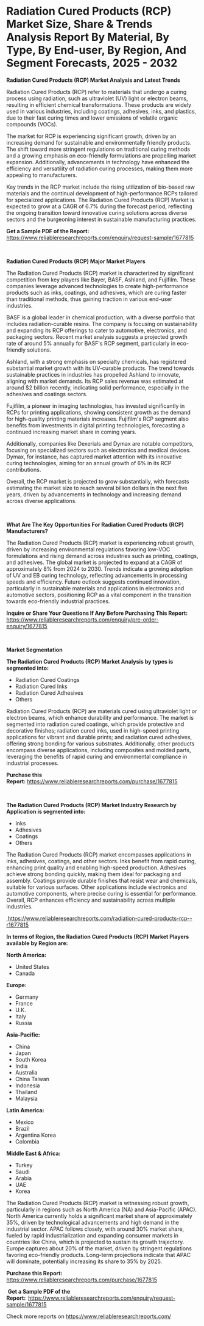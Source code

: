<p><h1>Radiation Cured Products (RCP) Market Size, Share & Trends Analysis Report By Material, By Type, By End-user, By Region, And Segment Forecasts, 2025 - 2032</h1></p><p><strong>Radiation Cured Products (RCP) Market Analysis and Latest Trends</strong></p>
<p><p>Radiation Cured Products (RCP) refer to materials that undergo a curing process using radiation, such as ultraviolet (UV) light or electron beams, resulting in efficient chemical transformations. These products are widely used in various industries, including coatings, adhesives, inks, and plastics, due to their fast curing times and lower emissions of volatile organic compounds (VOCs). </p><p>The market for RCP is experiencing significant growth, driven by an increasing demand for sustainable and environmentally friendly products. The shift toward more stringent regulations on traditional curing methods and a growing emphasis on eco-friendly formulations are propelling market expansion. Additionally, advancements in technology have enhanced the efficiency and versatility of radiation curing processes, making them more appealing to manufacturers. </p><p>Key trends in the RCP market include the rising utilization of bio-based raw materials and the continual development of high-performance RCPs tailored for specialized applications. The Radiation Cured Products (RCP) Market is expected to grow at a CAGR of 6.7% during the forecast period, reflecting the ongoing transition toward innovative curing solutions across diverse sectors and the burgeoning interest in sustainable manufacturing practices.</p></p>
<p><strong>Get a Sample PDF of the Report:&nbsp;</strong> <a href="https://www.reliableresearchreports.com/enquiry/request-sample/1677815?utm_campaign=3322&utm_medium=2&utm_source=Github&utm_content=ia&utm_term=25032025&utm_id=radiation-cured-products-rcp">https://www.reliableresearchreports.com/enquiry/request-sample/1677815</a></p>
<p>&nbsp;</p>
<p><strong>Radiation Cured Products (RCP) Major Market Players</strong></p>
<p><p>The Radiation Cured Products (RCP) market is characterized by significant competition from key players like Bayer, BASF, Ashland, and Fujifilm. These companies leverage advanced technologies to create high-performance products such as inks, coatings, and adhesives, which are curing faster than traditional methods, thus gaining traction in various end-user industries.</p><p>BASF is a global leader in chemical production, with a diverse portfolio that includes radiation-curable resins. The company is focusing on sustainability and expanding its RCP offerings to cater to automotive, electronics, and packaging sectors. Recent market analysis suggests a projected growth rate of around 5% annually for BASF's RCP segment, particularly in eco-friendly solutions.</p><p>Ashland, with a strong emphasis on specialty chemicals, has registered substantial market growth with its UV-curable products. The trend towards sustainable practices in industries has propelled Ashland to innovate, aligning with market demands. Its RCP sales revenue was estimated at around $2 billion recently, indicating solid performance, especially in the adhesives and coatings sectors.</p><p>Fujifilm, a pioneer in imaging technologies, has invested significantly in RCPs for printing applications, showing consistent growth as the demand for high-quality printing materials increases. Fujifilm's RCP segment also benefits from investments in digital printing technologies, forecasting a continued increasing market share in coming years.</p><p>Additionally, companies like Dexerials and Dymax are notable competitors, focusing on specialized sectors such as electronics and medical devices. Dymax, for instance, has captured market attention with its innovative curing technologies, aiming for an annual growth of 6% in its RCP contributions.</p><p>Overall, the RCP market is projected to grow substantially, with forecasts estimating the market size to reach several billion dollars in the next five years, driven by advancements in technology and increasing demand across diverse applications.</p></p>
<p>&nbsp;</p>
<p><strong>What Are The Key Opportunities For Radiation Cured Products (RCP) Manufacturers?</strong></p>
<p><p>The Radiation Cured Products (RCP) market is experiencing robust growth, driven by increasing environmental regulations favoring low-VOC formulations and rising demand across industries such as printing, coatings, and adhesives. The global market is projected to expand at a CAGR of approximately 8% from 2024 to 2030. Trends indicate a growing adoption of UV and EB curing technology, reflecting advancements in processing speeds and efficiency. Future outlook suggests continued innovation, particularly in sustainable materials and applications in electronics and automotive sectors, positioning RCP as a vital component in the transition towards eco-friendly industrial practices.</p></p>
<p><strong>Inquire or Share Your Questions If Any Before Purchasing This Report:</strong> <a href="https://www.reliableresearchreports.com/enquiry/pre-order-enquiry/1677815?utm_campaign=3322&utm_medium=2&utm_source=Github&utm_content=ia&utm_term=25032025&utm_id=radiation-cured-products-rcp">https://www.reliableresearchreports.com/enquiry/pre-order-enquiry/1677815</a></p>
<p>&nbsp;</p>
<p><strong>Market Segmentation</strong></p>
<p><strong>The Radiation Cured Products (RCP) Market Analysis by types is segmented into:</strong></p>
<p><ul><li>Radiation Cured Coatings</li><li>Radiation Cured Inks</li><li>Radiation Cured Adhesives</li><li>Others</li></ul></p>
<p><p>Radiation Cured Products (RCP) are materials cured using ultraviolet light or electron beams, which enhance durability and performance. The market is segmented into radiation cured coatings, which provide protective and decorative finishes; radiation cured inks, used in high-speed printing applications for vibrant and durable prints; and radiation cured adhesives, offering strong bonding for various substrates. Additionally, other products encompass diverse applications, including composites and molded parts, leveraging the benefits of rapid curing and environmental compliance in industrial processes.</p></p>
<p><strong>Purchase this Report:&nbsp;</strong><a href="https://www.reliableresearchreports.com/purchase/1677815?utm_campaign=3322&utm_medium=2&utm_source=Github&utm_content=ia&utm_term=25032025&utm_id=radiation-cured-products-rcp">https://www.reliableresearchreports.com/purchase/1677815</a></p>
<p>&nbsp;</p>
<p><strong>The Radiation Cured Products (RCP) Market Industry Research by Application is segmented into:</strong></p>
<p><ul><li>Inks</li><li>Adhesives</li><li>Coatings</li><li>Others</li></ul></p>
<p><p>The Radiation Cured Products (RCP) market encompasses applications in inks, adhesives, coatings, and other sectors. Inks benefit from rapid curing, enhancing print quality and enabling high-speed production. Adhesives achieve strong bonding quickly, making them ideal for packaging and assembly. Coatings provide durable finishes that resist wear and chemicals, suitable for various surfaces. Other applications include electronics and automotive components, where precise curing is essential for performance. Overall, RCP enhances efficiency and sustainability across multiple industries.</p></p>
<p><a href="https://www.reliableresearchreports.com/radiation-cured-products-rcp--r1677815?utm_campaign=3322&utm_medium=2&utm_source=Github&utm_content=ia&utm_term=25032025&utm_id=radiation-cured-products-rcp">&nbsp;https://www.reliableresearchreports.com/radiation-cured-products-rcp--r1677815</a></p>
<p><strong>In terms of Region, the Radiation Cured Products (RCP) Market Players available by Region are:</strong></p>
<p>
    <p> <strong> North America: </strong>
        <ul>
            <li>United States</li>
            <li>Canada</li>
        </ul>
        </p> 
    <p> <strong> Europe: </strong>
        <ul>
            <li>Germany</li>
            <li>France</li>
            <li>U.K.</li>
            <li>Italy</li>
            <li>Russia</li>
        </ul>
        </p> 
    <p> <strong> Asia-Pacific: </strong>
        <ul>
            <li>China</li>
            <li>Japan</li>
            <li>South Korea</li>
            <li>India</li>
            <li>Australia</li>
            <li>China Taiwan</li>
            <li>Indonesia</li>
            <li>Thailand</li>
            <li>Malaysia</li>
        </ul>
        </p> 
    <p> <strong> Latin America: </strong>
        <ul>
            <li>Mexico</li>
            <li>Brazil</li>
            <li>Argentina Korea</li>
            <li>Colombia</li>
        </ul>
        </p> 
    <p> <strong> Middle East & Africa: </strong>
        <ul>
            <li>Turkey</li>
            <li>Saudi</li>
            <li>Arabia</li>
            <li>UAE</li>
            <li>Korea</li>
        </ul>
    </p>
    </p>
<p><p>The Radiation Cured Products (RCP) market is witnessing robust growth, particularly in regions such as North America (NA) and Asia-Pacific (APAC). North America currently holds a significant market share of approximately 35%, driven by technological advancements and high demand in the industrial sector. APAC follows closely, with around 30% market share, fueled by rapid industrialization and expanding consumer markets in countries like China, which is projected to sustain its growth trajectory. Europe captures about 20% of the market, driven by stringent regulations favoring eco-friendly products. Long-term projections indicate that APAC will dominate, potentially increasing its share to 35% by 2025.</p></p>
<p><strong>Purchase this Report: </strong><a href="https://www.reliableresearchreports.com/purchase/1677815?utm_campaign=3322&utm_medium=2&utm_source=Github&utm_content=ia&utm_term=25032025&utm_id=radiation-cured-products-rcp">https://www.reliableresearchreports.com/purchase/1677815</a></p>
<p>&nbsp;<strong>Get a Sample PDF of the Report:&nbsp;&nbsp;</strong><a href="https://www.reliableresearchreports.com/enquiry/request-sample/1677815?utm_campaign=3322&utm_medium=2&utm_source=Github&utm_content=ia&utm_term=25032025&utm_id=radiation-cured-products-rcp">https://www.reliableresearchreports.com/enquiry/request-sample/1677815</a></p>
<p><strong></strong></p>
<p>Check more reports on <a href="https://www.reliableresearchreports.com/?utm_campaign=3322&utm_medium=2&utm_source=Github&utm_content=ia&utm_term=25032025&utm_id=radiation-cured-products-rcp">https://www.reliableresearchreports.com/</a></p>